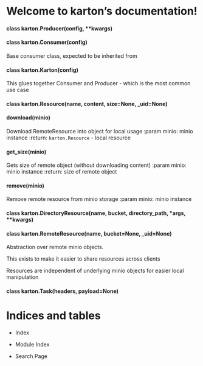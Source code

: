 <!-- karton documentation master file, created by
sphinx-quickstart on Fri Mar 22 17:40:08 2019.
You can adapt this file completely to your liking, but it should at least
contain the root `toctree` directive. -->
# Welcome to karton’s documentation!


#### class karton.Producer(config, \*\*kwargs)

#### class karton.Consumer(config)
Base consumer class, expected to be inherited from


#### class karton.Karton(config)
This glues together Consumer and Producer - which is the most common use case


#### class karton.Resource(name, content, size=None, _uid=None)

#### download(minio)
Download RemoteResource into object for local usage
:param minio: minio instance
:return: `karton.Resource` - local resource


#### get_size(minio)
Gets size of remote object (without downloading content)
:param minio: minio instance
:return: size of remote object


#### remove(minio)
Remove remote resource from minio storage
:param minio: minio instance


#### class karton.DirectoryResource(name, bucket, directory_path, \*args, \*\*kwargs)

#### class karton.RemoteResource(name, bucket=None, _uid=None)
Abstraction over remote minio objects.

This exists to make it easier to share resources across clients

Resources are independent of underlying minio objects for easier local manipulation


#### class karton.Task(headers, payload=None)
# Indices and tables

* Index

* Module Index

* Search Page
